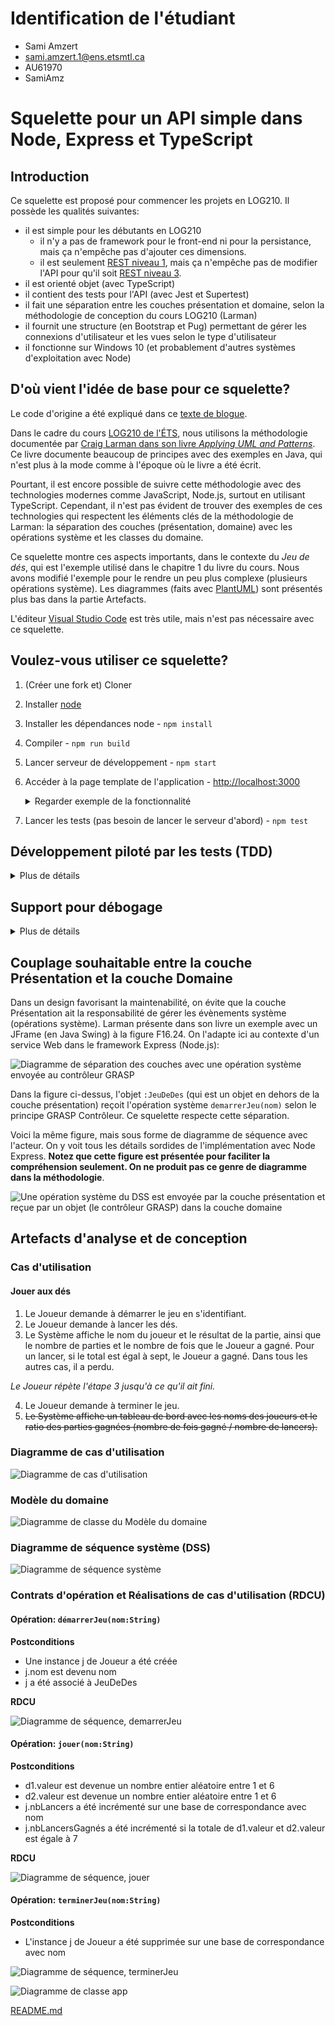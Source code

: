 # Identification de l'étudiant

- <nomComplet1>Sami Amzert</nomComplet1>
- <courriel1>sami.amzert.1@ens.etsmtl.ca</courriel1>
- <codeMoodle1>AU61970</codeMoodle1>
- <githubAccount1>SamiAmz</githubAccount1>

# Squelette pour un API simple dans Node, Express et TypeScript

## Introduction

Ce squelette est proposé pour commencer les projets en LOG210. Il possède les qualités suivantes:

- il est simple pour les débutants en LOG210
  - il n'y a pas de framework pour le front-end ni pour la persistance, mais ça n'empêche pas d'ajouter ces dimensions.
  - il est seulement [REST niveau 1](https://devopedia.org/richardson-maturity-model#qst-ans-3), mais ça n'empêche pas de modifier l'API pour qu'il soit [REST niveau 3](https://devopedia.org/richardson-maturity-model#qst-ans-5).
- il est orienté objet (avec TypeScript)
- il contient des tests pour l'API (avec Jest et Supertest)
- il fait une séparation entre les couches présentation et domaine, selon la méthodologie de conception du cours LOG210 (Larman)
- il fournit une structure (en Bootstrap et Pug) permettant de gérer les connexions d'utilisateur et les vues selon le type d'utilisateur
- il fonctionne sur Windows 10 (et probablement d'autres systèmes d'exploitation avec Node)

## D'où vient l'idée de base pour ce squelette?

Le code d'origine a été expliqué dans ce [texte de blogue](http://mherman.org/blog/2016/11/05/developing-a-restful-api-with-node-and-typescript/#.WB3zyeErJE4).

Dans le cadre du cours [LOG210 de l'ÉTS](https://www.etsmtl.ca/etudes/cours/log210), nous utilisons la méthodologie documentée par [Craig Larman dans son livre *Applying UML and Patterns*](http://www.craiglarman.com/wiki/index.php?title=Book_Applying_UML_and_Patterns). Ce livre documente beaucoup de principes avec des exemples en Java, qui n'est plus à la mode comme à l'époque où le livre a été écrit.

Pourtant, il est encore possible de suivre cette méthodologie avec des technologies modernes comme JavaScript, Node.js, surtout en utilisant TypeScript. Cependant, il n'est pas évident de trouver des exemples de ces technologies qui respectent les éléments clés de la méthodologie de Larman: la séparation des couches (présentation, domaine) avec les opérations système et les classes du domaine.

Ce squelette montre ces aspects importants, dans le contexte du *Jeu de dés*, qui est l'exemple utilisé dans le chapitre 1 du livre du cours. Nous avons modifié l'exemple pour le rendre un peu plus complexe (plusieurs opérations système). Les diagrammes (faits avec [PlantUML](https://stackoverflow.com/questions/32203610/how-to-integrate-uml-diagrams-into-gitlab-or-github)) sont présentés plus bas dans la partie Artefacts.

L'éditeur [Visual Studio Code](https://code.visualstudio.com/) est très utile, mais n'est pas nécessaire avec ce squelette.

## Voulez-vous utiliser ce squelette?

1. (Créer une fork et) Cloner
1. Installer [node](https://nodejs.org/en/download/)
1. Installer les dépendances node - `npm install`
1. Compiler - `npm run build`
1. Lancer serveur de développement - `npm start`
1. Accéder à la page template de l'application - <http://localhost:3000>
   <details>
     <summary>Regarder exemple de la fonctionnalité</summary>

     <p>

     ![GIF animé de la fonctionnalité de l'application Jeu de Dés](https://user-images.githubusercontent.com/7606540/148088563-e4f7d26a-033b-4a77-8a9a-e56758dad1ee.gif)

    </p>
   </details>
1. Lancer les tests (pas besoin de lancer le serveur d'abord) - `npm test`

## Développement piloté par les tests (TDD)

   <details>
     <summary>Plus de détails</summary><p>

![États du TDD](http://www.plantuml.com/plantuml/proxy?cache=no&src=https://raw.githubusercontent.com/profcfuhrmanets/log210-jeu-de-des-python-flask/master/docs/tdd.puml&fmt=svg)

Le développement piloté par les tests (Test-Driven Development, TDD) est une façon de développer des logiciels en commençant par les tests. Il y a plusieurs avantages de cette façon de faire et ce squelette supporte la méthodologie.

Le TDD suit un cycle particulier, comme vous pouvez voir à l'image plus haut:

1. Écrire un nouveau test
2. Exécuter le test (qui échouera)
3. Écrire juste assez de code pour faire passer le test
4. Refactoriser le code (et les tests) au besoin, et recommencer

> Il y a des tests pour tous les appels de l'API du serveur web, mais on devrait également faire des tests pour les autres classes (par exemple, des tests unitaires des classes du domaine).

  </p>
  </details>

## Support pour débogage

   <details>
     <summary>Plus de détails</summary><p>

Ce squelette offre la possibilité de déboguer le code du serveur à l'aide de points d'arrêt placés à l'intérieur des fichiers TypeScript.

Voici comment il est possible de déboguer le projet à l'aide de différents environnements de développement.

### Débogage avec Visual Studio Code

VS Code offre la possibilité d'ajouter des configurations d'exécution à l'aide d'un fichier local. Ce fichier doit être nommé `launch.json` et être placé dans un dossier nommé `.vscode` à la racine du projet.

On peut utiliser ce fichier afin de créer des configurations d'exécution de débogage pour le projet. Un exemple de contenu pour ce fichier pourrait être :

```json
{
    "version": "0.2.0",
    "configurations": [
        {
            "command": "npm start",
            "name": "Debug",
            "request": "launch",
            "type": "node-terminal"
        },
        {
            "command": "npm run start:watch",
            "name": "Debug:Watch",
            "request": "launch",
            "type": "node-terminal"
        }
    ]
}
```

Le lien suivant présente les subtilités de l'utilisation du fichier `launch.json` de VS Code dans le cadre d'un projet NodeJS : <https://code.visualstudio.com/docs/nodejs/nodejs-debugging>

Les configurations créées dans ce fichier peuvent ensuite être lancées à partir de l'onglet «&nbsp;Run&nbsp;» de la barre de régions à gauche de VS Code.

Sinon, il est possible d'attacher le débogueur de VS Code à une nouvelle exécution du projet sans avoir à créer un fichier `launch.json`. Il suffit de se rendre sur le fichier `package.json` et de cliquer sur le bouton «&nbsp;Debug&nbsp;» qui apparaît au-dessus de la section «&nbsp;Script&nbsp;».

Une fois le débogueur attaché par l'une ou l'autre des méthodes présentées ci-dessus, l'exécution du code cessera lors de la rencontre d'un point d'arrêt sur un fichier TypeScript et il sera possible d'inspecter la valeur des variables visibles.

Pour plus d'informations au sujet de l'utilisation des breakpoints dans VS Code, voir <https://code.visualstudio.com/docs/editor/debugging#_breakpoints>

### Débogage avec JetBrains WebStorm

Les mêmes instructions présentées dans cette section peuvent être utilisées pour déboguer le projet à partir d'un autre environnement JetBrains (comme IntelliJ) lorsque les plug-ins nécessaires sont installés.

Dans WebStorm, il est possible de créer une configuration d'exécution à l'aide de la liste déroulante à côté du bouton d'exécution «&nbsp;Run&nbsp;». Pour ce projet, il est nécessaire de créer une configuration de type «&nbsp;npm&nbsp;» et de lui associer la commande «&nbsp;run&nbsp;» ainsi que le script «&nbsp;start&nbsp;» ou «&nbsp;start:watch&nbsp;».

Le lien suivant présente les subtilités de cette configuration avec plus de détails : <https://www.jetbrains.com/help/webstorm/run-debug-configuration-npm.html>

Les configurations ainsi créées peuvent ensuite être lancées en mode débogage en cliquant sur le bouton «&nbsp;Debug&nbsp;» à droite du bouton «&nbsp;Start&nbsp;».

Sinon, il est possible d'attacher le débogueur de WebStorm à une nouvelle exécution du projet sans avoir à créer une nouvelle configuration d'exécution. Il suffit de se rendre sur le fichier `package.json` et de cliquer sur le bouton en forme de triangle vert à côté des scripts «&nbsp;start&nbsp;» ou «&nbsp;start:watch&nbsp;» et de sélectionner l'option «&nbsp;Debug&nbsp;».

Une fois le débogueur attaché par l'une ou l'autre des méthodes présentées ci-dessus, l'exécution du code cessera lors de la rencontre d'un point d'arrêt sur un fichier TypeScript et il sera possible d'inspecter la valeur des variables visibles.

Pour plus d'informations au sujet de l'utilisation des breakpoints dans WebStorm, voir <https://www.jetbrains.com/help/webstorm/using-breakpoints.html>

  </p>
  </details>

## Couplage souhaitable entre la couche Présentation et la couche Domaine

Dans un design favorisant la maintenabilité, on évite que la couche Présentation ait la responsabilité de gérer les évènements système (opérations système). Larman présente dans son livre un exemple avec un JFrame (en Java Swing) à la figure F16.24. On l'adapte ici au contexte d'un service Web dans le framework Express (Node.js):

![Diagramme de séparation des couches avec une opération système envoyée au contrôleur GRASP](http://www.plantuml.com/plantuml/proxy?cache=no&fmt=svg&src=https://raw.githubusercontent.com/profcfuhrmanets/log210-jeu-de-des-node-express-ts/master/docs/modeles/figure-f16.24-web.puml)

Dans la figure ci-dessus, l'objet `:JeuDeDes` (qui est un objet en dehors de la couche présentation) reçoit l'opération système `demarrerJeu(nom)` selon le principe GRASP Contrôleur. Ce squelette respecte cette séparation.

Voici la même figure, mais sous forme de diagramme de séquence avec l'acteur. On y voit tous les détails sordides de l'implémentation avec Node Express. **Notez que cette figure est présentée pour faciliter la compréhension seulement. On ne produit pas ce genre de diagramme dans la méthodologie**.

![Une opération système du DSS est envoyée par la couche présentation et reçue par un objet (le contrôleur GRASP) dans la couche domaine](http://www.plantuml.com/plantuml/proxy?cache=no&fmt=svg&src=https://raw.githubusercontent.com/profcfuhrmanets/log210-jeu-de-des-node-express-ts/master/docs/modeles/dss-details-demarrerJeu.puml)

## Artefacts d'analyse et de conception

### Cas d'utilisation

#### Jouer aux dés

1. Le Joueur demande à démarrer le jeu en s'identifiant.
1. Le Joueur demande à lancer les dés.
1. Le Système affiche le nom du joueur et le résultat de la partie, ainsi que le nombre de parties et le nombre de fois que le Joueur a gagné. Pour un lancer, si le total est égal à sept, le Joueur a gagné. Dans tous les autres cas, il a perdu.

*Le Joueur répète l'étape 3 jusqu'à ce qu'il ait fini.*

4. Le Joueur demande à terminer le jeu.
1. ~~Le Système affiche un tableau de bord avec les noms des joueurs et le ratio des parties gagnées (nombre de fois gagné / nombre de lancers).~~

### Diagramme de cas d'utilisation

![Diagramme de cas d'utilisation](http://www.plantuml.com/plantuml/proxy?cache=no&fmt=svg&src=https://raw.githubusercontent.com/profcfuhrmanets/log210-jeu-de-des-node-express-ts/master/docs/modeles/dcu.puml)

### Modèle du domaine

![Diagramme de classe du Modèle du domaine](http://www.plantuml.com/plantuml/proxy?cache=no&fmt=svg&src=https://raw.githubusercontent.com/profcfuhrmanets/log210-jeu-de-des-node-express-ts/master/docs/modeles/mdd.puml)

### Diagramme de séquence système (DSS)

![Diagramme de séquence système](http://www.plantuml.com/plantuml/proxy?cache=no&fmt=svg&src=https://raw.githubusercontent.com/profcfuhrmanets/log210-jeu-de-des-node-express-ts/master/docs/modeles/dss-jouer.puml)

### Contrats d'opération et Réalisations de cas d'utilisation (RDCU)

#### Opération: `démarrerJeu(nom:String)`

**Postconditions**

- Une instance j de Joueur a été créée
- j.nom est devenu nom
- j a été associé à JeuDeDes

**RDCU**

![Diagramme de séquence, demarrerJeu](http://www.plantuml.com/plantuml/proxy?cache=no&fmt=svg&src=https://raw.githubusercontent.com/profcfuhrmanets/log210-jeu-de-des-node-express-ts/master/docs/modeles/rdcu-demarrerJeu.puml)

#### Opération: `jouer(nom:String)`

**Postconditions**

- d1.valeur est devenue un nombre entier aléatoire entre 1 et 6
- d2.valeur est devenue un nombre entier aléatoire entre 1 et 6
- j.nbLancers a été incrémenté sur une base de correspondance avec nom
- j.nbLancersGagnés a été incrémenté si la totale de d1.valeur et d2.valeur est égale à 7

**RDCU**

![Diagramme de séquence, jouer](http://www.plantuml.com/plantuml/proxy?cache=no&fmt=svg&src=https://raw.githubusercontent.com/profcfuhrmanets/log210-jeu-de-des-node-express-ts/master/docs/modeles/rdcu-jouer.puml)

#### Opération: `terminerJeu(nom:String)`

**Postconditions**

- L'instance j de Joueur a été supprimée sur une base de correspondance avec nom

![Diagramme de séquence, terminerJeu](http://www.plantuml.com/plantuml/proxy?cache=no&fmt=svg&src=https://raw.githubusercontent.com/profcfuhrmanets/log210-jeu-de-des-node-express-ts/master/docs/modeles/rdcu-terminerJeu.puml)


![Diagramme de classe app](http://www.plantuml.com/plantuml/proxy?cache=no&fmt=svg&src=https://raw.githubusercontent.com/SamiAmz/log210-enonce-lab0/master/docs/modeles/app.puml)


[README.md](../README.md)
